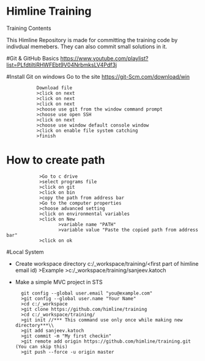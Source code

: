 # Himline Training
Training Contents 

This Himline Repository is made for committing the training code by indivdual memebers. They can also commit small solutions in it.

#Git & GitHub Basics
https://www.youtube.com/playlist?list=PLfdtiltiRHWFEbt9V04NrbmksLV4Pdf3j

#Install Git on windows
Go to the site https://git-Scm.com/download/win

               Download file
               >click on next
               >click on next
               >click on next
               >choose use git from the window command prompt
               >choose use open SSH
               >click on next
               >choose use window default console window
               >click on enable file system catching
               >finish
               
  # How to create path
  
                >Go to c drive 
                >select programs file
                >click on git
                >click on bin
                >copy the path from address bar
                >Go to the computer properties
                >choose advanced setting
                >click on environmental variables
                >click on New 
                       >variable name "PATH"
                       >variable value "Paste the copied path from address bar"
                >click on ok
                
                     
  #Local System 
- Create workspace directory 
                 c:/_workspace/training/<first part of himline email id)
		>Example 
		>c:/_workspace/training/sanjeev.katoch
		
- Make a simple MVC project in STS
		
		git config --global user.email "you@example.com"
		>git config --global user.name "Your Name"
		>cd c:/_workspace
		>git clone https://github.com/himline/training
		>cd c:/_workspace/training/
		>git init //*** This command use only once while making new directory***\\
		>git add sanjeev.katoch
		>git commit -m "My first checkin"
		>git remote add origin https://github.com/himline/training.git  (You can skip this)
		>git push --force -u origin master
